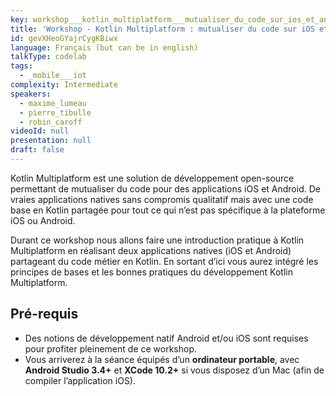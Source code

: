 ```yaml
---
key: workshop___kotlin_multiplatform___mutualiser_du_code_sur_ios_et_android
title: 'Workshop - Kotlin Multiplatform : mutualiser du code sur iOS et Android'
id: gevXHeoGYajrCygKBiwx
language: Français (but can be in english)
talkType: codelab
tags:
  - _mobile___iot
complexity: Intermediate
speakers:
  - maxime_lumeau
  - pierre_tibulle
  - robin_caroff
videoId: null
presentation: null
draft: false
---
```

Kotlin Multiplatform est une solution de développement open-source permettant de mutualiser du code pour des applications iOS et Android. De vraies applications natives sans compromis qualitatif mais avec une code base en Kotlin partagée pour tout ce qui n’est pas spécifique à la plateforme iOS ou Android.

Durant ce workshop nous allons faire une introduction pratique à Kotlin Multiplatform en réalisant deux applications natives (iOS et Android) partageant du code métier en Kotlin. En sortant d’ici vous aurez intégré les principes de bases et les bonnes pratiques du développement Kotlin Multiplatform.

## Pré-requis

  * Des notions de développement natif Android et/ou iOS sont requises pour profiter pleinement de ce workshop.
  * Vous arriverez à la séance équipés d’un **ordinateur portable**, avec **Android Studio 3.4+** et **XCode 10.2+** si vous disposez d’un Mac (afin de compiler l’application iOS).